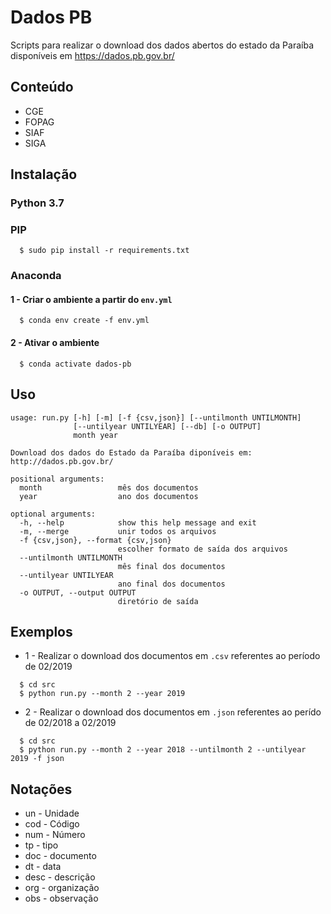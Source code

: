 # Dados PB

Scripts para realizar o download dos dados abertos do estado da Paraíba disponíveis em https://dados.pb.gov.br/

## Conteúdo

- CGE
- FOPAG
- SIAF
- SIGA

## Instalação

### Python 3.7

### PIP

```
  $ sudo pip install -r requirements.txt
```

### Anaconda

#### 1 - Criar o ambiente a partir do `env.yml`

```
  $ conda env create -f env.yml
```

#### 2 - Ativar o ambiente

```
  $ conda activate dados-pb
```

## Uso

```
usage: run.py [-h] [-m] [-f {csv,json}] [--untilmonth UNTILMONTH]
              [--untilyear UNTILYEAR] [--db] [-o OUTPUT]
              month year

Download dos dados do Estado da Paraíba diponíveis em: http://dados.pb.gov.br/

positional arguments:
  month                 mês dos documentos
  year                  ano dos documentos

optional arguments:
  -h, --help            show this help message and exit
  -m, --merge           unir todos os arquivos
  -f {csv,json}, --format {csv,json}
                        escolher formato de saída dos arquivos
  --untilmonth UNTILMONTH
                        mês final dos documentos
  --untilyear UNTILYEAR
                        ano final dos documentos
  -o OUTPUT, --output OUTPUT
                        diretório de saída
```

## Exemplos

- 1 - Realizar o download dos documentos em `.csv` referentes ao período de 02/2019

```
  $ cd src
  $ python run.py --month 2 --year 2019
```

- 2 - Realizar o download dos documentos em `.json` referentes ao perído de 02/2018 a 02/2019

```
  $ cd src
  $ python run.py --month 2 --year 2018 --untilmonth 2 --untilyear 2019 -f json
```

## Notações

- un - Unidade
- cod - Código
- num - Número
- tp - tipo
- doc - documento
- dt - data
- desc - descrição
- org - organização
- obs - observação
